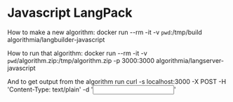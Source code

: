 # Javascript LangPack

How to make a new algorithm:
docker run --rm -it -v `pwd`:/tmp/build algorithmia/langbuilder-javascript

How to run that algorithm:
docker run --rm -it -v `pwd`/algorithm.zip:/tmp/algorithm.zip -p 3000:3000 algorithmia/langserver-javascript

And to get output from the algorithm run
curl -s localhost:3000 -X POST -H 'Content-Type: text/plain' -d '<INPUT>'